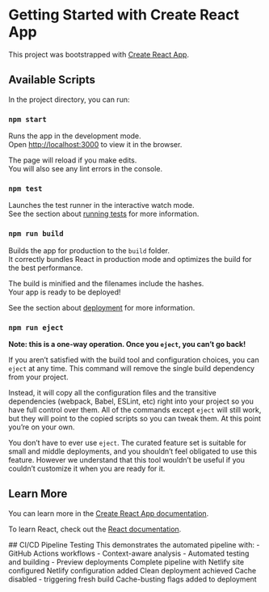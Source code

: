 # Getting Started with Create React App

This project was bootstrapped with [Create React App](https://github.com/facebook/create-react-app).

## Available Scripts

In the project directory, you can run:

### `npm start`

Runs the app in the development mode.\
Open [http://localhost:3000](http://localhost:3000) to view it in the browser.

The page will reload if you make edits.\
You will also see any lint errors in the console.

### `npm test`

Launches the test runner in the interactive watch mode.\
See the section about [running tests](https://facebook.github.io/create-react-app/docs/running-tests) for more information.

### `npm run build`

Builds the app for production to the `build` folder.\
It correctly bundles React in production mode and optimizes the build for the best performance.

The build is minified and the filenames include the hashes.\
Your app is ready to be deployed!

See the section about [deployment](https://facebook.github.io/create-react-app/docs/deployment) for more information.

### `npm run eject`

**Note: this is a one-way operation. Once you `eject`, you can’t go back!**

If you aren’t satisfied with the build tool and configuration choices, you can `eject` at any time. This command will remove the single build dependency from your project.

Instead, it will copy all the configuration files and the transitive dependencies (webpack, Babel, ESLint, etc) right into your project so you have full control over them. All of the commands except `eject` will still work, but they will point to the copied scripts so you can tweak them. At this point you’re on your own.

You don’t have to ever use `eject`. The curated feature set is suitable for small and middle deployments, and you shouldn’t feel obligated to use this feature. However we understand that this tool wouldn’t be useful if you couldn’t customize it when you are ready for it.

## Learn More

You can learn more in the [Create React App documentation](https://facebook.github.io/create-react-app/docs/getting-started).

To learn React, check out the [React documentation](https://reactjs.org/).

 # #   C I / C D   P i p e l i n e   T e s t i n g 
 T h i s   d e m o n s t r a t e s   t h e   a u t o m a t e d   p i p e l i n e   w i t h : 
 -   G i t H u b   A c t i o n s   w o r k f l o w s 
 -   C o n t e x t - a w a r e   a n a l y s i s 
 -   A u t o m a t e d   t e s t i n g   a n d   b u i l d i n g 
 -   P r e v i e w   d e p l o y m e n t s  
 C o m p l e t e   p i p e l i n e   w i t h   N e t l i f y   s i t e   c o n f i g u r e d  
 N e t l i f y   c o n f i g u r a t i o n   a d d e d  
 C l e a n   d e p l o y m e n t   a c h i e v e d  
 C a c h e   d i s a b l e d   -   t r i g g e r i n g   f r e s h   b u i l d  
 C a c h e - b u s t i n g   f l a g s   a d d e d   t o   d e p l o y m e n t  
 
